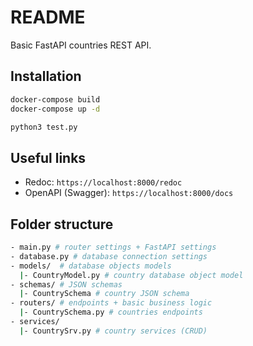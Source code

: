# README

Basic FastAPI countries REST API.

## Installation

```bash
docker-compose build
docker-compose up -d

python3 test.py
```

## Useful links

- Redoc: `https://localhost:8000/redoc`
- OpenAPI (Swagger): `https://localhost:8000/docs`

## Folder structure

```bash
- main.py # router settings + FastAPI settings
- database.py # database connection settings
- models/  # database objects models
  |- CountryModel.py # country database object model
- schemas/ # JSON schemas
  |- CountrySchema # country JSON schema
- routers/ # endpoints + basic business logic
  |- CountrySchema.py # countries endpoints
- services/
  |- CountrySrv.py # country services (CRUD)
```